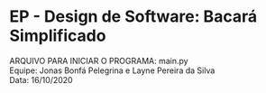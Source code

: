 # EP - Design de Software: Bacará Simplificado
ARQUIVO PARA INICIAR O PROGRAMA: main.py </br>
Equipe: Jonas Bonfá Pelegrina e Layne Pereira da Silva </br>
Data: 16/10/2020 </br>
